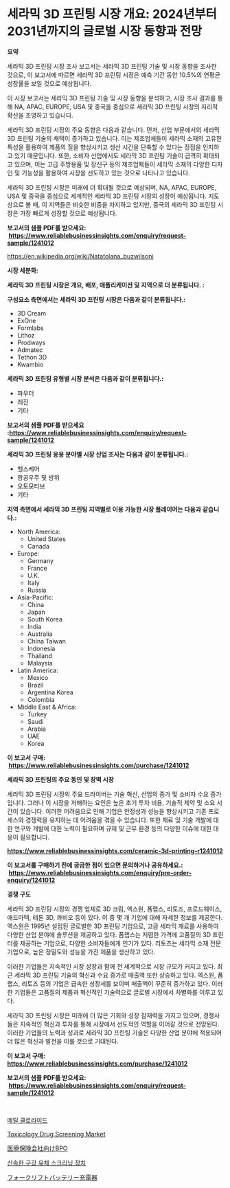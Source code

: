 <p><h1>세라믹 3D 프린팅 시장 개요: 2024년부터 2031년까지의 글로벌 시장 동향과 전망</h1></p><p><strong>요약</strong></p>
<p><p>세라믹 3D 프린팅 시장 조사 보고서는 세라믹 3D 프린팅 기술 및 시장 동향을 조사한 것으로, 이 보고서에 따르면 세라믹 3D 프린팅 시장은 예측 기간 동안 10.5%의 연평균 성장률을 보일 것으로 예상됩니다.</p><p>이 시장 보고서는 세라믹 3D 프린팅 기술 및 시장 동향을 분석하고, 시장 조사 결과를 통해 NA, APAC, EUROPE, USA 및 중국을 중심으로 세라믹 3D 프린팅 시장의 지리적 확산을 조명하고 있습니다.</p><p>세라믹 3D 프린팅 시장의 주요 동향은 다음과 같습니다. 먼저, 산업 부문에서의 세라믹 3D 프린팅 기술의 채택이 증가하고 있습니다. 이는 제조업체들이 세라믹 소재의 고유한 특성을 활용하여 제품의 질을 향상시키고 생산 시간을 단축할 수 있다는 장점을 인지하고 있기 때문입니다. 또한, 소비자 산업에서도 세라믹 3D 프린팅 기술이 급격히 확대되고 있으며, 이는 고급 주방용품 및 장신구 등의 제조업체들이 세라믹 소재의 다양한 디자인 및 기능성을 활용하여 시장을 선도하고 있는 것으로 나타나고 있습니다.</p><p>세라믹 3D 프린팅 시장은 미래에 더 확대될 것으로 예상되며, NA, APAC, EUROPE, USA 및 중국을 중심으로 세계적인 세라믹 3D 프린팅 시장의 성장이 예상됩니다.  지도상으로 볼 때, 이 지역들은 비슷한 비중을 차지하고 있지만, 중국의 세라믹 3D 프린팅 시장은 가장 빠르게 성장할 것으로 예상됩니다.</p></p>
<p><strong>보고서의 샘플 PDF를 받으세요: &nbsp;<a href="https://www.reliablebusinessinsights.com/enquiry/request-sample/1241012">https://www.reliablebusinessinsights.com/enquiry/request-sample/1241012</a></strong></p>
<p><a href="https://en.wikipedia.org/wiki/Natatolana_buzwilsoni">https://en.wikipedia.org/wiki/Natatolana_buzwilsoni</a></p>
<p><strong>시장 세분화:</strong></p>
<p><strong> 세라믹 3D 프린팅 시장은 개요, 배포, 애플리케이션 및 지역으로 더 분류됩니다. :</strong></p>
<p><strong>구성요소 측면에서는 세라믹 3D 프린팅 시장은 다음과 같이 분류됩니다.:</strong></p>
<p><ul><li>3D Cream</li><li>ExOne</li><li>Formlabs</li><li>Lithoz</li><li>Prodways</li><li>Admatec</li><li>Tethon 3D</li><li>Kwambio</li></ul></p>
<p><strong> 세라믹 3D 프린팅 유형별 시장 분석은 다음과 같이 분류됩니다.:</strong></p>
<p><ul><li>파우더</li><li>레진</li><li>기타</li></ul></p>
<p><strong>보고서의 샘플 PDF를 받으세요 :<a href="https://www.reliablebusinessinsights.com/enquiry/request-sample/1241012">https://www.reliablebusinessinsights.com/enquiry/request-sample/1241012</a></strong></p>
<p><strong> 세라믹 3D 프린팅 응용 분야별 시장 산업 조사는 다음과 같이 분류됩니다.:</strong></p>
<p><ul><li>헬스케어</li><li>항공우주 및 방위</li><li>오토모티브</li><li>기타</li></ul></p>
<p><strong>지역 측면에서 세라믹 3D 프린팅 지역별로 이용 가능한 시장 플레이어는 다음과 같습니다.:</strong></p>
<p><ul>
    <li>
        North America:
        <ul>
            <li>United States</li>
            <li>Canada</li>
        </ul>
    </li>
    <li>
        Europe:
        <ul>
            <li>Germany</li>
            <li>France</li>
            <li>U.K.</li>
            <li>Italy</li>
            <li>Russia</li>
        </ul>
    </li>
    <li>
        Asia-Pacific:
        <ul>
            <li>China</li>
            <li>Japan</li>
            <li>South Korea</li>
            <li>India</li>
            <li>Australia</li>
            <li>China Taiwan</li>
            <li>Indonesia</li>
            <li>Thailand</li>
            <li>Malaysia</li>
        </ul>
    </li>
    <li>
        Latin America:
        <ul>
            <li>Mexico</li>
            <li>Brazil</li>
            <li>Argentina Korea</li>
            <li>Colombia</li>
        </ul>
    </li>
    <li>
        Middle East & Africa:
        <ul>
            <li>Turkey</li>
            <li>Saudi</li>
            <li>Arabia</li>
            <li>UAE</li>
            <li>Korea</li>
        </ul>
    </li>
    </ul></p>
<p><strong>이 보고서 구매: &nbsp;<a href="https://www.reliablebusinessinsights.com/purchase/1241012">https://www.reliablebusinessinsights.com/purchase/1241012</a></strong></p>
<p><strong>세라믹 3D 프린팅의 주요 동인 및 장벽 시장</strong></p>
<p><p>세라믹 3D 프린팅 시장의 주요 드라이버는 기술 혁신, 산업의 증가 및 소비자 수요 증가입니다. 그러나 이 시장을 저해하는 요인은 높은 초기 투자 비용, 기술적 제약 및 소요 시간이 있습니다. 이러한 어려움으로 인해 기업은 안정성과 성능을 향상시키고 기존 프로세스와 경쟁력을 유지하는 데 어려움을 겪을 수 있습니다. 또한 재료 및 기술 개발에 대한 연구와 개발에 대한 노력이 필요하며 규제 및 근무 환경 등의 다양한 이슈에 대한 대응이 필요합니다.</p></p>
<p><strong><a href="https://www.reliablebusinessinsights.com/ceramic-3d-printing-r1241012">https://www.reliablebusinessinsights.com/ceramic-3d-printing-r1241012</a></strong></p>
<p><strong>이 보고서를 구매하기 전에 궁금한 점이 있으면 문의하거나 공유하세요.: &nbsp;<a href="https://www.reliablebusinessinsights.com/enquiry/pre-order-enquiry/1241012">https://www.reliablebusinessinsights.com/enquiry/pre-order-enquiry/1241012</a></strong></p>
<p><strong>경쟁 구도</strong></p>
<p><p>세라믹 3D 프린팅 시장의 경쟁 업체로 3D 크림, 엑스원, 폼랩스, 리토즈, 프로드웨이스, 애드마텍, 테톤 3D, 콰비오 등이 있다. 이 중 몇 개 기업에 대해 자세한 정보를 제공한다. 엑스원은 1995년 설립된 글로벌한 3D 프린팅 기업으로, 고급 세라믹 재료를 사용하여 다양한 산업 분야에 솔루션을 제공하고 있다. 폼랩스는 저렴한 가격에 고품질의 3D 프린터를 제공하는 기업으로, 다양한 소비자들에게 인기가 있다. 리토즈는 세라믹 소재 전문 기업으로, 높은 정밀도와 성능을 가진 제품을 생산하고 있다.</p><p>이러한 기업들은 지속적인 시장 성장과 함께 전 세계적으로 시장 규모가 커지고 있다. 최근 세라믹 3D 프린팅 기술의 혁신과 수요 증가로 매출액 또한 상승하고 있다. 엑스원, 폼랩스, 리토즈 등의 기업은 급속한 성장세를 보이며 매출액이 꾸준히 증가하고 있다. 이러한 기업들은 고품질의 제품과 혁신적인 기술력으로 글로벌 시장에서 차별화를 이루고 있다.</p><p>세라믹 3D 프린팅 시장은 미래에 더 많은 기회와 성장 잠재력을 가지고 있으며, 경쟁사들은 지속적인 혁신과 투자를 통해 시장에서 선도적인 역할을 이어갈 것으로 전망된다. 이러한 기업들의 노력과 성과로 세라믹 3D 프린팅 기술은 다양한 산업 분야에 적용되어 더 많은 혁신과 발전을 이룰 것으로 기대된다.</p></p>
<p><strong>이 보고서 구매: &nbsp; <a href="https://www.reliablebusinessinsights.com/purchase/1241012">https://www.reliablebusinessinsights.com/purchase/1241012</a></strong></p>
<p><strong>보고서의 샘플 PDF를 받으세요: &nbsp;<a href="https://www.reliablebusinessinsights.com/enquiry/request-sample/1241012">https://www.reliablebusinessinsights.com/enquiry/request-sample/1241012</a></strong><strong></strong></p>
<p>&nbsp;</p>
<p><p><a href="https://medium.com/@sherlock567567/2024%EB%85%84%EB%B6%80%ED%84%B0-2031%EB%85%84%EA%B9%8C%EC%A7%80%EC%9D%98-%EB%A9%94%ED%8B%B8-%EC%97%BC%ED%99%94%EB%AC%BC-%EC%8B%9C%EC%9E%A5-%EC%A0%84%EB%A7%9D%EA%B3%BC-%EC%98%88%EC%B8%A1-4b7c28c27124">메틸 클로라이드</a></p><p><a href="https://issuu.com/reportprime-2/docs/toxicology-drug-screening-market-size-2030.pptx">Toxicology Drug Screening Market</a></p><p><a href="https://medium.com/@bonniehoppe1/%E5%8C%BB%E7%99%82%E4%BF%9D%E9%99%BA%E4%BA%8B%E6%A5%AD%E8%80%85%E3%81%AEbpo%E6%A5%AD%E7%95%8C%E3%81%AB%E5%AF%BE%E3%81%99%E3%82%8B%E6%B4%9E%E5%AF%9F-2031%E5%B9%B4%E3%81%BE%E3%81%A7%E3%81%AE%E5%B8%82%E5%A0%B4%E3%81%AE%E8%B2%A1%E5%8B%99%E7%8A%B6%E6%B3%81-%E5%B8%82%E5%A0%B4%E8%A6%8F%E6%A8%A1-%E3%81%8A%E3%82%88%E3%81%B3%E5%8F%8E%E7%9B%8A%E5%88%86%E6%9E%90-991d28f946cc">医療保険会社向けBPO</a></p><p><a href="https://github.com/shampaakter36/Market-Research-Report-List-1/blob/main/129658360299.md">신속한 구강 유체 스크리닝 장치</a></p><p><a href="https://github.com/TerrellConn/Market-Research-Report-List-2/blob/main/623635858328.md">フォークリフトバッテリー充電器</a></p></p>